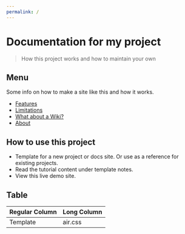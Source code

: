 ```yaml
---
permalink: /
---
```

<link rel="stylesheet" href="./air.css">

# **Documentation for my project**
> How this project works and how to maintain your own

## Menu

Some info on how to make a site like this and how it works.

- [Features](features.md)
- [Limitations](limitations.md)
- [What about a Wiki?](wiki.md)
- [About](about.md)


## How to use this project

- Template for a new project or docs site. Or use as a reference for existing projects.
- Read the tutorial content under template notes.
- View this live demo site.


## Table

| Regular Column | Long Column |
| -------------- | ----------- |
| Template | air.css |

